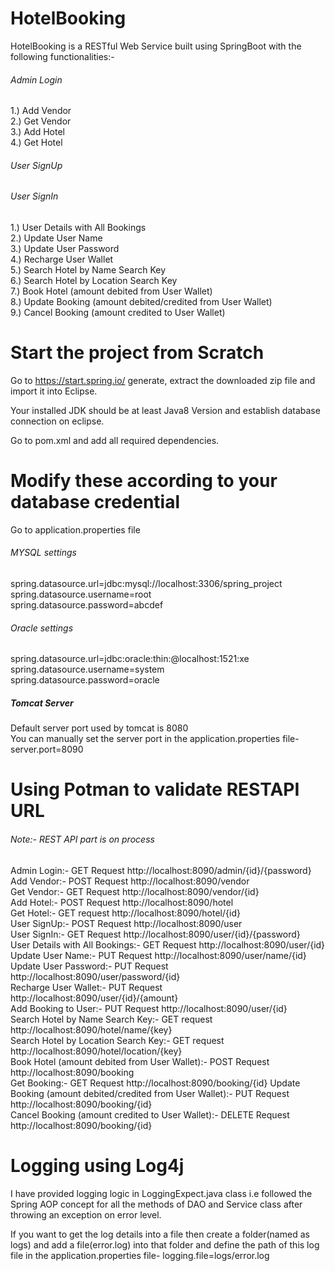 # HotelBooking
HotelBooking is a RESTful Web Service built using SpringBoot with the following functionalities:- 
###### Admin Login
1.) Add Vendor <br/>
2.) Get Vendor <br/>
3.) Add Hotel <br/>
4.) Get Hotel <br/>
###### User SignUp <br/>
###### User SignIn <br/>
1.) User Details with All Bookings <br/>
2.) Update User Name <br/>
3.) Update User Password <br/>
4.) Recharge User Wallet <br/>
5.) Search Hotel by Name Search Key <br/>
6.) Search Hotel by Location Search Key <br/>
7.) Book Hotel (amount debited from User Wallet) <br/>
8.) Update Booking (amount debited/credited from User Wallet) <br/>
9.) Cancel Booking (amount credited to User Wallet) <br/>

# Start the project from Scratch
Go to https://start.spring.io/  generate, extract the downloaded zip file and import it into Eclipse. <br/>

Your installed JDK should be at least Java8 Version and establish database connection on eclipse. <br/>

Go to pom.xml and add all required dependencies.

# Modify these according to your database credential
Go to application.properties file
###### MYSQL settings
spring.datasource.url=jdbc:mysql://localhost:3306/spring_project <br/>
spring.datasource.username=root <br/>
spring.datasource.password=abcdef
###### Oracle settings
spring.datasource.url=jdbc:oracle:thin:@localhost:1521:xe <br/>
spring.datasource.username=system <br/>
spring.datasource.password=oracle
##### Tomcat Server
Default server port used by tomcat is 8080 <br/>
You can manually set the server port in the application.properties file- server.port=8090

# Using Potman to validate RESTAPI URL

###### Note:- REST API part is on process
Admin Login:- GET Request http://localhost:8090/admin/{id}/{password} <br/>
Add Vendor:- POST Request http://localhost:8090/vendor <br/>
Get Vendor:- GET Request http://localhost:8090/vendor/{id} <br/>
Add Hotel:- POST Request http://localhost:8090/hotel <br/>
Get Hotel:- GET request http://localhost:8090/hotel/{id} <br/>
User SignUp:- POST Request http://localhost:8090/user <br/>
User SignIn:- GET Request http://localhost:8090/user/{id}/{password}<br/>
User Details with All Bookings:- GET Request http://localhost:8090/user/{id} <br/>
Update User Name:- PUT Request http://localhost:8090/user/name/{id} <br/>
Update User Password:- PUT Request http://localhost:8090/user/password/{id} <br/>
Recharge User Wallet:- PUT Request http://localhost:8090/user/{id}/{amount} <br/>
Add Booking to User:- PUT Request http://localhost:8090/user/{id} <br/>
Search Hotel by Name Search Key:- GET request http://localhost:8090/hotel/name/{key} <br/>
Search Hotel by Location Search Key:- GET request http://localhost:8090/hotel/location/{key} <br/>
Book Hotel (amount debited from User Wallet):- POST Request http://localhost:8090/booking <br/>
Get Booking:- GET Request http://localhost:8090/booking/{id}
Update Booking (amount debited/credited from User Wallet):- PUT Request http://localhost:8090/booking/{id} <br/>
Cancel Booking (amount credited to User Wallet):- DELETE Request http://localhost:8090/booking/{id} <br/>

# Logging using Log4j
I have provided logging logic in LoggingExpect.java class i.e followed the Spring AOP concept for all the methods of DAO and Service class after throwing an exception on error level. <br/>

If you want to get the log details into a file then create a folder(named as logs) and add a file(error.log) into that folder and define the path of this log file in the application.properties file- logging.file=logs/error.log
